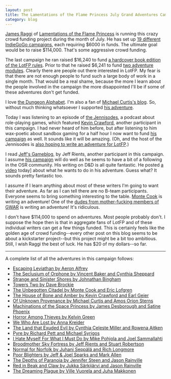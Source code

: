 ```yaml
---
layout: post
title: The Lamentations of the Flame Princess July Grand Adventures Campaign
category: blog
---
```


[James Raggi][1] of [Lamentations of the Flame Princess][2] is running this crazy crowd funding project during the month of July. He has set up [19 different IndieGoGo campaigns][3], each requiring $6000 in funds. The ultimate goal would be to raise $114,000. That's some aggressive crowd funding.

<!--more-->

The last campaign he ran raised $16,240 to fund [a hardcover book edition of the LotFP rules][4]. Prior to that he raised $6,241 to fund [two adventure modules][5]. Clearly there are people out there interested in LotFP. My fear is that there are not enough people to fund such a large body of work in a single month. That would be a real shame, because the more I learn about the people involved in the campaign the more disappointed I'll be if some of these adventures don't get funded.

I love [the Dungeon Alphabet][6]. I'm also a fan of [Michael Curtis's blog][7]. So, without much thinking whatsoever I supported [his adventure][8].

Today I was listening to an episode of [the Jennisodes][9], a podcast about role-playing games, which featured [Kevin Crawford][10], another participant in this campaign. I had never heard of him before, but after listening to him wax-poetic about sandbox gaming for a half hour I now want to fund [his campaign][11] as well. It sounds like it will be amazing. (Oh, and the host of the Jennisodes is [also hoping to write an adventure for LotFP][12].)

I read [Jeff's Gameblog][13], by Jeff Rients, another participant in this campaign. I assume [his campaign][14] will do well as he seems to have a bit of a following in the OSR community. His writing on D&D is all quite fantastic. He posted [a video][15] today] about what he wants to do in his adventure. Guess what? It sounds pretty fantastic too.

I assume if I learn anything about most of these writers I'm going to want their adventure. As far as I can tell there are no B-team participants. Everyone seems to bring something interesting to the table. [Monte Cook][15] is writing an adventure! One of the [dudes from mother-fucking members of GWAR][16] is writing an adventure! It's ridiculous.

I don't have $114,000 to spend on adventures. Most people probably don't. I suppose the hope then is that in aggregate fans of LotFP and of these individual writers can get a few things funded. This is certainly feels like the golden age of crowd funding--every other post on this blog seems to be about a kickstarter project--but this project might be a bit too ambitious. Still, I wish Raggi the best of luck. He has $20 of my dollars--so far.

---

A complete list of all the adventures in this campaign follows:

<ul>
    <li><a href="http://www.indiegogo.com/LotFPAlfrey">Escaping Leviathan by Aeron Alfrey</a></li>
    <li><a href="http://www.indiegogo.com/LotFPBaker">The Seclusium of Orphone by Vincent Baker and Cynthia Sheppard</a></li>
    <li><a href="http://www.indiegogo.com/LotFPBingham">Strange and Sinister Shores by Johnathan Bingham</a></li>
    <li><a href="http://www.indiegogo.com/LotFPBrockie">Towers Two by Dave Brockie</a></li>
    <li><a href="http://www.indiegogo.com/LotFPCook">The Unbegotten Citadel by Monte Cook and Eric Lofgren</a></li>
    <li><a href="http://www.indiegogo.com/LotFPCrawford">The House of Bone and Amber by Kevin Crawford and Earl Geier</a></li>
    <li><a href="http://www.indiegogo.com/LotFPCurtis">Of Unknown Provenance by Michael Curtis and Amos Orion Sterns</a></li>
    <li><a href="http://www.indiegogo.com/LotFPDesborough">Machinations of the Space Princess by James Desborough and Satine Phoenix</a></li>
    <li><a href="http://www.indiegogo.com/LotFPGreen">Horror Among Thieves by Kelvin Green</a></li>
    <li><a href="http://www.indiegogo.com/LotFPKreider">We Who Are Lost by Anna Kreider</a></li>
    <li><a href="http://www.indiegogo.com/LotFPMiller">The Land that Exuded Evil by Cynthia Celeste Miller and Rowena Aitken</a></li>
    <li><a href="http://www.indiegogo.com/LotFPPett">Pyre by Richard Pett and Michael Syrigos</a></li>
    <li><a href="http://www.indiegogo.com/LotFPPohjola">I Hate Myself For What I Must Do by Mike Pohjola and Joel Sammallahti</a></li>
    <li><a href="http://www.indiegogo.com/LotFPRients">Broodmother Sky Fortress by Jeff Rients and Stuart Robertson</a></li>
    <li><a href="http://www.indiegogo.com/LotFPSeppala">Normal for Norfolk by Juhani Sepp&auml;l&auml; and Rich Longmore</a></li>
    <li><a href="http://www.indiegogo.com/LotFPSparks">Poor Blighters by Jeff &amp; Joel Sparks and Mark Allen</a></li>
    <li><a href="http://www.indiegogo.com/LotFPSteen">The Depths of Paranoia by Jennifer Steen and Jason Rainville</a></li>
    <li><a href="http://www.indiegogo.com/LotFPSarkijarvi">Red in Beak and Claw by Jukka S&auml;rkij&auml;rvi and Jason Rainville</a></li>
    <li><a href="http://www.indiegogo.com/LotFPVuorela">The Dreaming Plague by Ville Vuorela and Juha Makkonen</a></li>
</ul>



[1]: http://lotfp.blogspot.com/
[2]: http://www.lotfp.com/RPG/
[3]: http://www.lotfp.com/RPG/grand-adventure-campaign
[4]: http://www.indiegogo.com/lotfphardcover?a=228962
[5]: http://www.indiegogo.com/The-Monolith-from-beyond-Space-and-Time?a=228962
[6]: http://www.goodmangames.com/4385preview.html
[7]: http://poleandrope.blogspot.ca/
[8]: http://www.indiegogo.com/LotFPCurtis?a=228962
[9]: http://www.jennisodes.com/
[10]: http://www.sinenomine-pub.com/
[11]: http://www.indiegogo.com/LotFPCrawford?a=228962
[12]: http://www.indiegogo.com/LotFPSteen?a=228962
[13]: http://jrients.blogspot.ca/
[14]: http://www.indiegogo.com/LotFPRients?a=228962
[15]: http://jrients.blogspot.ca/2012/07/broodmother-sky-fortress-videoblog.html
[16]: http://www.indiegogo.com/LotFPCook?a=228962
[17]: http://www3.indiegogo.com/LotFPBrockie
